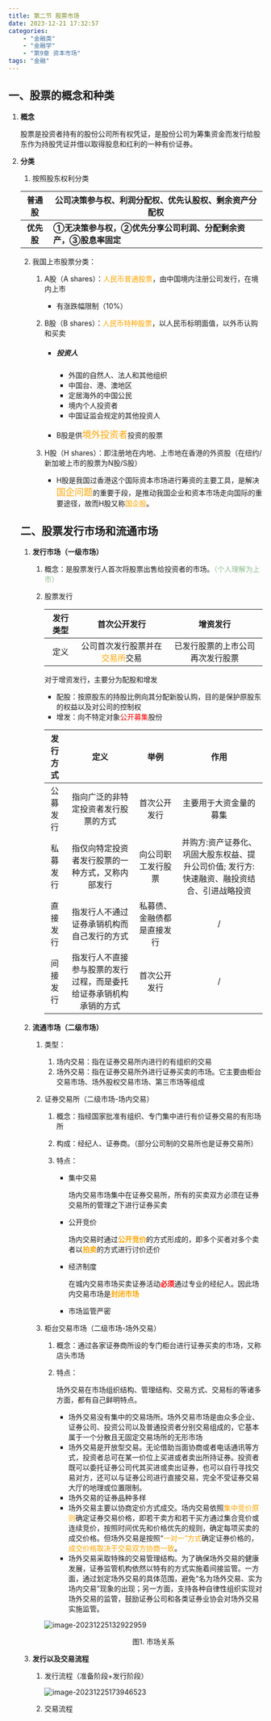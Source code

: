 ```yaml
---
title: 第二节 股票市场
date: 2023-12-21 17:32:57
categories: 
	- "金融类"
	- "金融学"
	- "第9章 资本市场"
tags: "金融"
---
```

## 一、股票的概念和种类

1. **概念**

   ​        股票是投资者持有的股份公司所有权凭证，是股份公司为筹集资金而发行给股东作为持股凭证并借以取得股息和红利的一种有价证券。

2. **分类**

   1. 按照股东权利分类

   |   普通股   | 公司决策参与权、利润分配权、优先认股权、剩余资产分配权       |
   | :--------: | ------------------------------------------------------------ |
   | **优先股** | **①无决策参与权，②优先分享公司利润、分配剩余资产，③股息率固定** |

    2. 我国上市股票分类：

       1. A股（A shares）：<font color='orange'>人民币普通股票</font>，由中国境内注册公司发行，在境内上市

          -  有涨跌幅限制（10%）

       2. B股（B shares）：<font color='orange'>人民币特种股票</font>，以人民币标明面值，以外币认购和买卖

          - ##### 投资人

            - 外国的自然人、法人和其他组织
            - 中国台、港、澳地区
            - 定居海外的中国公民
            - 境内个人投资者
            - 中国证监会规定的其他投资人

          - B股是供<font color='orange' size='4'>境外投资者</font>投资的股票

       3. H股（H shares）：即注册地在内地、上市地在香港的外资股（在纽约/新加坡上市的股票为N股/S股）

          - H股是我国过香港这个国际资本市场进行筹资的主要工具，是解决<font color='orange' size="4">国企问题</font>的重要于段，是推动我国企业和资本市场走向国际的重要途径，故而H股又称<font color='orange'>国企股</font>。

   ## 二、股票发行市场和流通市场

   1. **发行市场（一级市场）**

      1. 概念：是股票发行人首次将股票出售给投资者的市场。<font color='DarkSeaGreen'>（个人理解为上市）</font>

      2. 股票发行

         | 发行类型 |                        首次公开发行                        |             增资发行             |
         | :------: | :--------------------------------------------------------: | :------------------------------: |
         |   定义   | 公司首次发行股票并在<font color='orange'>交易所</font>交易 | 已发行股票的上市公司再次发行股票 |

         对于增资发行，主要分为配股和增发

         - 配股：按原股东的持股比例向其分配新股认购，目的是保护原股东的权益以及对公司的控制权
         - 增发：向不特定对象<font color='red'>公开募集</font>股份

         | 发行方式 |                             定义                             |            举例            |                             作用                             |
         | :------: | :----------------------------------------------------------: | :------------------------: | :----------------------------------------------------------: |
         | 公募发行 |             指向广泛的非特定投资者发行股票的方式             |        首次公开发行        |                    主要用于大资金量的募集                    |
         | 私募发行 |       指仅向特定投资者发行股票的一种方式，又称内部发行       |     向公司职工发行股票     | 并购方:资产证券化、巩固大股东权益、提升公司价值; 发行方: 快速融资、融投资结合、引进战略投资 |
         | 直接发行 |          指发行人不通过证券承销机构而自己发行的方式          | 私募债、金融债都是直接发行 |                              /                               |
         | 间接发行 | 指发行人不直接参与股票的发行过程，而是委托给证券承销机构承销的方式 |        首次公开发行        |                              /                               |

   2. **流通市场（二级市场）**

      1. 类型：
         1. 场内交易：指在证券交易所内进行的有组织的交易
         2. 场外交易：指在证券交易所外进行证券买卖的市场。它主要由柜台交易市场、场外股权交易市场、第三市场等组成
      
      2. 证券交易所（二级市场-场内交易）
      
         1. 概念：指经国家批准有组织、专门集中进行有价证券交易的有形场所
      
         2. 构成：经纪人、证券商。（部分公司制的交易所也是证券交易所）
      
         3. 特点：
      
            - 集中交易
      
              场内交易市场集中在证券交易所，所有的买卖双方必须在证券交易所的管理之下进行证券买卖
      
            - 公开竞价
      
              场内交易时通过<font color='orange'>**公开竞价**</font>的方式形成的，即多个买者对多个卖者以<font color='orange'>**拍卖**</font>的方式进行讨价还价
      
            - 经济制度
      
              在城内交易市场买卖证券活动<font color='red'>**必须**</font>通过专业的经纪人。因此场内交易市场是<font color='orange'>**封闭市场**</font>
      
            - 市场监管严密
      
      3. 柜台交易市场（二级市场-场外交易）
      
         1. 概念：通过各家证券商所设的专门柜台进行证券买卖的市场，又称店头市场
      
         2. 特点：
      
            场外交易在市场组织结构、管理结构、交易方式、交易标的等诸多方面，都有自己鲜明特点。
      
            - 场外交易没有集中的交易场所。场外交易市场是由众多企业、证券公司、投资公司以及普通投资者分别交易组成的，它基本属于一个分散且无固定交易场所的无形市场
            - 场外交易是开放型交易。无论借助当面协商或者电话通讯等方式，投资者总可在某一价位上买进或者卖出所持证券。投资者既可以委托证券公司代其买进或卖出证券，也可以自行寻找交易对方，还可以与证券公司进行直接交易，完全不受证券交易大厅的地理或位置限制。
            - 场外交易的证券品种多样
            - 场外交易主要以协商定价方式成交。场内交易依照<font color='orange'>集中竞价原则</font>确定证券交易价格，即若干卖方和若干买方通过集合竞价或连续竞价，按照时间优先和价格优先的规则，确定每项买卖的成交价格。但场外交易是按照“<font color='orange'>一对一”方式</font>确定证券价格的，<font color='orange'>成交价格取决于交易双方协商一致</font>。
            - 场外交易采取特殊的交易管理结构。为了确保场外交易的健康发展，证券监管机构依然以特有的方式实施着间接监管。一方面，通过划定场外交易的具体范围，避免“名为场外交易、实为场内交易”现象的出现；另一方面，支持各种自律性组织实现对场外交易的监管，鼓励证券公司和各类证券业协会对场外交易实施监管。
      
         ![image-20231225132922959](D:\基础应用\typora\image-20231225132922959-1703498050461-1.png)
      
         <center>图1. 市场关系</center>
   
   3. **发行以及交易流程**
   
      1. 发行流程（准备阶段+发行阶段）
   
         ![image-20231225173946523](E:\hexo-clone\KrisCaoJ.github.io\source\img_of_passage\image-20231225173946523.png)
   
         
   
      2. 交易流程
   
         

​				
